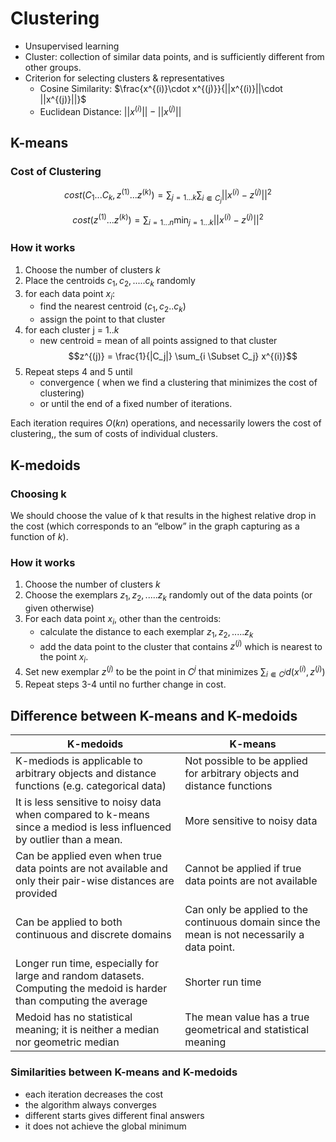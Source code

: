 # Clustering

- Unsupervised learning
- Cluster: collection of similar data points, and is sufficiently different from other groups.
- Criterion for selecting clusters & representatives
  - Cosine Similarity: $\frac{x^{(i)}\cdot x^{(j)}}{||x^{(i)}||\cdot ||x^{(j)}||}$
  - Euclidean Distance: $||x^{(i)}|| - ||x^{(j)}||$

## K-means

### Cost of Clustering

$$ cost(C_1...C_k, z^{(1)}...z^{(k)}) = \sum_{j=1...k}\sum_{i\Subset C_j} ||x^{(i)} - z^{(j)} ||^2 $$

$$ cost(z^{(1)}...z^{(k)}) = \sum_{i=1...n} \min_{j=1...k} ||x^{(i)} - z^{(j)} ||^2 $$
### How it works
1. Choose the number of clusters $k$
2. Place the centroids $c_1, c_2, ..... c_k$ randomly 
3. for each data point $x_i$:
    - find the nearest centroid $(c_1, c_2 .. c_k)$ 
    - assign the point to that cluster 
4. for each cluster j = $1..k$
    - new centroid = mean of all points assigned to that cluster
  $$z^{(j)} = \frac{1}{|C_j|} \sum_{i \Subset C_j} x^{(i)}$$
5.  Repeat steps 4 and 5 until 
    - convergence ( when we find a clustering that minimizes the cost of clustering) 
    - or until the end of a fixed number of iterations.

Each iteration requires $O(kn)$ operations, and necessarily lowers the cost of clustering,, the sum of costs of individual clusters.


## K-medoids

### Choosing k
We should choose the value of k that results in the highest relative drop in the cost (which corresponds to an “elbow” in the graph capturing as a function of $k$).

### How it works
1. Choose the number of clusters $k$
2. Choose the exemplars $z_1, z_2, ..... z_k$ randomly out of the data points (or given otherwise)
3. For each data point $x_i$, other than the centroids:
    - calculate the distance to each exemplar $z_1, z_2, ..... z_k$ 
    - add the data point to the cluster that contains $z^{(j)}$ which is nearest to the point $x_i$.
4. Set new exemplar $z^{(j)}$ to be the point in $C^j$ that minimizes $\sum_{i\Subset C^j} d(x^{(i)},z^{(j)})$
5. Repeat steps 3-4 until no further change in cost.

## Difference between K-means and K-medoids

| K-medoids                                                                                                             | K-means                                                                                      |
| --------------------------------------------------------------------------------------------------------------------- | -------------------------------------------------------------------------------------------- |
| K-mediods is applicable to arbitrary objects and distance functions (e.g. categorical data)                           | Not possible to be applied for arbitrary objects and distance functions                      |
| It is less sensitive to noisy data when compared to k-means since a mediod is less influenced by outlier than a mean. | More sensitive to noisy data                                                                 |
| Can be applied even when true data points are not available and only their pair-wise distances are provided           | Cannot be applied if true data points are not available                                      |
| Can be applied to both continuous and discrete domains                                                                | Can only be applied to the continuous domain since the mean is not necessarily a data point. |
| Longer run time, especially for large and random datasets. Computing the medoid is harder than computing the average  | Shorter run time                                                                             |
| Medoid has no statistical meaning; it is neither a median nor geometric median                                        | The mean value has a true geometrical and statistical meaning                                |

### Similarities between K-means and K-medoids
- each iteration decreases the cost
- the algorithm always converges
- different starts gives different final answers
- it does not achieve the global minimum